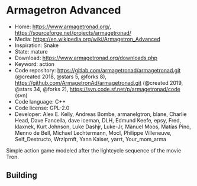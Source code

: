 # Armagetron Advanced

- Home: https://www.armagetronad.org/, https://sourceforge.net/projects/armagetronad/
- Media: https://en.wikipedia.org/wiki/Armagetron_Advanced
- Inspiration: Snake
- State: mature
- Download: https://www.armagetronad.org/downloads.php
- Keyword: action
- Code repository: https://gitlab.com/armagetronad/armagetronad.git (@created 2018, @stars 5, @forks 8), https://github.com/ArmagetronAd/armagetronad.git (@created 2019, @stars 34, @forks 2), https://svn.code.sf.net/p/armagetronad/code (svn)
- Code language: C++
- Code license: GPL-2.0
- Developer: Alex E. Kelly, Andreas Bombe, armanelgtron, blane, Charlie Head, Dave Fancella, dave iceman, DLH, Edmund Keefe, epsy, Fred, klaxnek, Kurt Johnson, Luke Dashjr, Luke-Jr, Manuel Moos, Matías Pino, Menno de Bell, Michael Lechtermann, MocI, Philippe Villeneuve, Self_Destructo, Wrzlprnft, Yann Kaiser, yarrt, Your_mom_arma

Simple action game modeled after the lightcycle sequence of the movie Tron.

## Building
